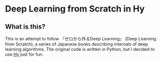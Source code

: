# Deep Learning from Scratch in Hy

## What is this?

This is an attempt to follow 『ゼロから作るDeep Learning』 (Deep Learning from
Scratch), a series of Japanese books describing internals of deep learning
algorithms. The original code is written in Python, but I decided to use
[Hy](https://hylang.org) just for fun.
